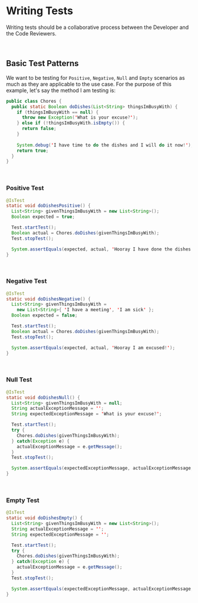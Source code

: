# Writing Tests

Writing tests should be a collaborative process between the Developer and the Code Reviewers.

<br>

## Basic Test Patterns
We want to be testing for `Positive`, `Negative`, `Null` and `Empty` scenarios as much as they are applicable to the use case.
For the purpose of this example, let's say the method I am testing is:
```java
public class Chores {
  public static Boolean doDishes(List<String> thingsImBusyWith) {
    if (thingsImBusyWith == null) {
      throw new Exception('What is your excuse?');
    } else if (!thingsImBusyWith.isEmpty()) {
      return false;
    }
    
    System.debug('I have time to do the dishes and I will do it now!');
    return true;
  }
}
```

<br>

### Positive Test
```java
@IsTest
static void doDishesPositive() {
  List<String> givenThingsImBusyWith = new List<String>();
  Boolean expected = true;

  Test.startTest();
  Boolean actual = Chores.doDishes(givenThingsImBusyWith);
  Test.stopTest();

  System.assertEquals(expected, actual, 'Hooray I have done the dishes!');
}
```

<br>

### Negative Test
```java
@IsTest
static void doDishesNegative() {
  List<String> givenThingsImBusyWith = 
    new List<String>{ 'I have a meeting', 'I am sick' };
  Boolean expected = false;

  Test.startTest();
  Boolean actual = Chores.doDishes(givenThingsImBusyWith);
  Test.stopTest();

  System.assertEquals(expected, actual, 'Hooray I am excused!');
}
```

<br>

### Null Test
```java
@IsTest
static void doDishesNull() {
  List<String> givenThingsImBusyWith = null;
  String actualExceptionMessage = '';
  String expectedExceptionMessage = 'What is your excuse?';

  Test.startTest();
  try {
    Chores.doDishes(givenThingsImBusyWith);
  } catch(Exception e) {
    actualExceptionMessage = e.getMessage();
  }
  Test.stopTest();

  System.assertEquals(expectedExceptionMessage, actualExceptionMessage, 'You have no excuse not to do the dishes!');
}
```

<br>

### Empty Test
```java
@IsTest
static void doDishesEmpty() {
  List<String> givenThingsImBusyWith = new List<String>();
  String actualExceptionMessage = '';
  String expectedExceptionMessage = '';

  Test.startTest();
  try {
    Chores.doDishes(givenThingsImBusyWith);
  } catch(Exception e) {
    actualExceptionMessage = e.getMessage();
  }
  Test.stopTest();

  System.assertEquals(expectedExceptionMessage, actualExceptionMessage, 'I have nothing to do, so might as well do the dishes!');
}
```